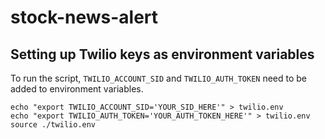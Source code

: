 # stock-news-alert
## Setting up Twilio keys as environment variables
To run the script, `TWILIO_ACCOUNT_SID` and `TWILIO_AUTH_TOKEN` need to be added to environment variables.

```
echo "export TWILIO_ACCOUNT_SID='YOUR_SID_HERE'" > twilio.env
echo "export TWILIO_AUTH_TOKEN='YOUR_AUTH_TOKEN_HERE'" > twilio.env
source ./twilio.env
```
